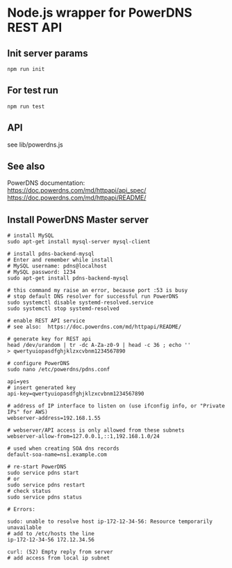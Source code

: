 # Node.js wrapper for PowerDNS REST API


## Init server params

    npm run init


## For test run

    npm run test


## API

see lib/powerdns.js

## See also
PowerDNS documentation:  
 https://doc.powerdns.com/md/httpapi/api_spec/  
 https://doc.powerdns.com/md/httpapi/README/  


## Install PowerDNS Master server 

	# install MySQL
	sudo apt-get install mysql-server mysql-client

	# install pdns-backend-mysql
	# Enter and remember while install
	# MySQL username: pdns@localhost
	# MySQL password: 1234	
	sudo apt-get install pdns-backend-mysql

	# this command my raise an error, because port :53 is busy
	# stop default DNS resolver for successful run PowerDNS
	sudo systemctl disable systemd-resolved.service
	sudo systemctl stop systemd-resolved

	# enable REST API service
	# see also:  https://doc.powerdns.com/md/httpapi/README/
	
	# generate key for REST api
	head /dev/urandom | tr -dc A-Za-z0-9 | head -c 36 ; echo ''
	> qwertyuiopasdfghjklzxcvbnm1234567890

	# configure PowerDNS
	sudo nano /etc/powerdns/pdns.conf
	
	api=yes
	# insert generated key
	api-key=qwertyuiopasdfghjklzxcvbnm1234567890

	# address of IP interface to listen on (use ifconfig info, or "Private IPs" for AWS)
	webserver-address=192.168.1.55

	# webserver/API access is only allowed from these subnets
	webserver-allow-from=127.0.0.1,::1,192.168.1.0/24

	# used when creating SOA dns records
	default-soa-name=ns1.example.com

	# re-start PowerDNS
	sudo service pdns start
	# or
	sudo service pdns restart
	# check status
	sudo service pdns status

	# Errors:
	
	sudo: unable to resolve host ip-172-12-34-56: Resource temporarily unavailable
	# add to /etc/hosts the line 
	ip-172-12-34-56 172.12.34.56

	curl: (52) Empty reply from server
	# add access from local ip subnet 

